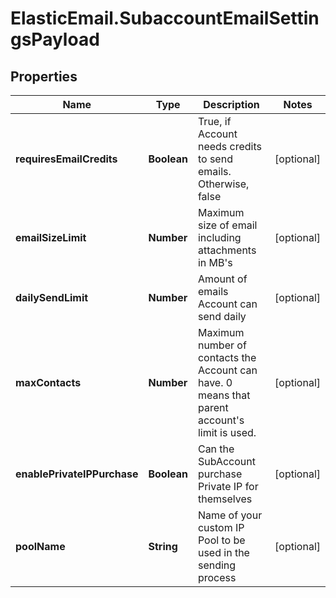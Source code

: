 # ElasticEmail.SubaccountEmailSettingsPayload

## Properties

Name | Type | Description | Notes
------------ | ------------- | ------------- | -------------
**requiresEmailCredits** | **Boolean** | True, if Account needs credits to send emails. Otherwise, false | [optional] 
**emailSizeLimit** | **Number** | Maximum size of email including attachments in MB&#39;s | [optional] 
**dailySendLimit** | **Number** | Amount of emails Account can send daily | [optional] 
**maxContacts** | **Number** | Maximum number of contacts the Account can have. 0 means that parent account&#39;s limit is used. | [optional] 
**enablePrivateIPPurchase** | **Boolean** | Can the SubAccount purchase Private IP for themselves | [optional] 
**poolName** | **String** | Name of your custom IP Pool to be used in the sending process | [optional] 


